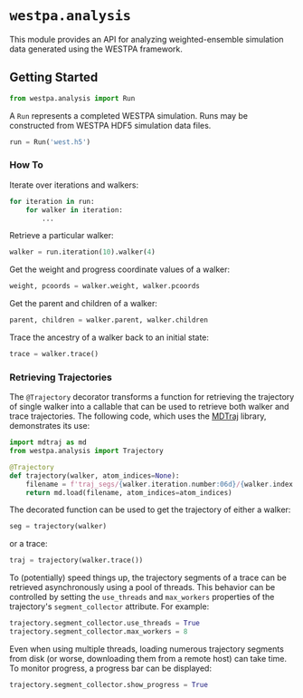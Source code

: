 # `westpa.analysis`

This module provides an API for analyzing weighted-ensemble simulation data
generated using the WESTPA framework.
 
## Getting Started

```py
from westpa.analysis import Run
```
A `Run` represents a completed WESTPA simulation. 
Runs may be constructed from WESTPA HDF5 simulation data files.
```py
run = Run('west.h5')
```

### How To

Iterate over iterations and walkers:
```py
for iteration in run:
    for walker in iteration:
        ...
```

Retrieve a particular walker:
```py
walker = run.iteration(10).walker(4)
```

Get the weight and progress coordinate values of a walker:
```py
weight, pcoords = walker.weight, walker.pcoords
```

Get the parent and children of a walker:
```py
parent, children = walker.parent, walker.children
```

Trace the ancestry of a walker back to an initial state:
```py
trace = walker.trace()
```

### Retrieving Trajectories

The `@Trajectory` decorator transforms a function for retrieving the
trajectory of single walker into a callable that can be used to retrieve 
both walker and trace trajectories. The following code, which uses the
[MDTraj](https://www.mdtraj.org/1.9.5/index.html) library, demonstrates its
use:

```py
import mdtraj as md
from westpa.analysis import Trajectory

@Trajectory
def trajectory(walker, atom_indices=None):
    filename = f'traj_segs/{walker.iteration.number:06d}/{walker.index:06d}/seg.h5'
    return md.load(filename, atom_indices=atom_indices)
```
The decorated function can be used to get the trajectory of either a walker:
```py
seg = trajectory(walker)
```
or a trace:
```py
traj = trajectory(walker.trace())
```
To (potentially) speed things up, the trajectory segments of a trace
can be retrieved asynchronously using a pool of threads. This behavior can 
be controlled by setting the `use_threads` and `max_workers` properties
of the trajectory's `segment_collector` attribute. For example:
```py
trajectory.segment_collector.use_threads = True
trajectory.segment_collector.max_workers = 8
```
Even when using multiple threads, loading numerous trajectory segments from 
disk (or worse, downloading them from a remote host) can take time. 
To monitor progress, a progress bar can be displayed:
```py
trajectory.segment_collector.show_progress = True
```

